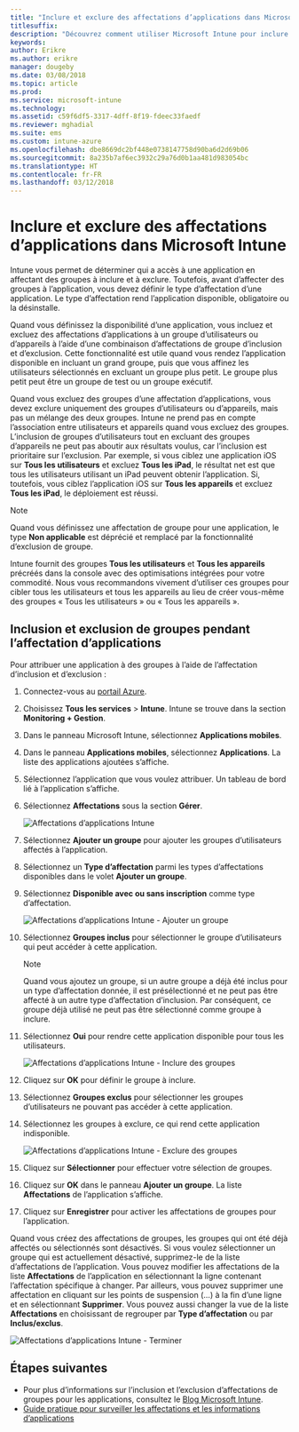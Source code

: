 ```yaml
---
title: "Inclure et exclure des affectations d’applications dans Microsoft Intune"
titlesuffix: 
description: "Découvrez comment utiliser Microsoft Intune pour inclure et exclure des affectations d’applications."
keywords: 
author: Erikre
ms.author: erikre
manager: dougeby
ms.date: 03/08/2018
ms.topic: article
ms.prod: 
ms.service: microsoft-intune
ms.technology: 
ms.assetid: c59f6df5-3317-4dff-8f19-fdeec33faedf
ms.reviewer: mghadial
ms.suite: ems
ms.custom: intune-azure
ms.openlocfilehash: dbe8669dc2bf448e0738147758d90ba6d2d69b06
ms.sourcegitcommit: 8a235b7af6ec3932c29a76d0b1aa481d983054bc
ms.translationtype: HT
ms.contentlocale: fr-FR
ms.lasthandoff: 03/12/2018
---
```

# <a name="include-and-exclude-app-assignments-in-microsoft-intune"></a>Inclure et exclure des affectations d’applications dans Microsoft Intune

Intune vous permet de déterminer qui a accès à une application en affectant des groupes à inclure et à exclure. Toutefois, avant d’affecter des groupes à l’application, vous devez définir le type d’affectation d’une application. Le type d’affectation rend l’application disponible, obligatoire ou la désinstalle. 

Quand vous définissez la disponibilité d’une application, vous incluez et excluez des affectations d’applications à un groupe d’utilisateurs ou d’appareils à l’aide d’une combinaison d’affectations de groupe d’inclusion et d’exclusion. Cette fonctionnalité est utile quand vous rendez l’application disponible en incluant un grand groupe, puis que vous affinez les utilisateurs sélectionnés en excluant un groupe plus petit. Le groupe plus petit peut être un groupe de test ou un groupe exécutif. 

Quand vous excluez des groupes d’une affectation d’applications, vous devez exclure uniquement des groupes d’utilisateurs ou d’appareils, mais pas un mélange des deux groupes. Intune ne prend pas en compte l’association entre utilisateurs et appareils quand vous excluez des groupes. L’inclusion de groupes d’utilisateurs tout en excluant des groupes d’appareils ne peut pas aboutir aux résultats voulus, car l’inclusion est prioritaire sur l’exclusion. Par exemple, si vous ciblez une application iOS sur **Tous les utilisateurs** et excluez **Tous les iPad**, le résultat net est que tous les utilisateurs utilisant un iPad peuvent obtenir l’application. Si, toutefois, vous ciblez l’application iOS sur **Tous les appareils** et excluez **Tous les iPad**, le déploiement est réussi.  

>[!NOTE]
>Quand vous définissez une affectation de groupe pour une application, le type **Non applicable** est déprécié et remplacé par la fonctionnalité d’exclusion de groupe. 
>
>Intune fournit des groupes **Tous les utilisateurs** et **Tous les appareils** précréés dans la console avec des optimisations intégrées pour votre commodité. Nous vous recommandons vivement d’utiliser ces groupes pour cibler tous les utilisateurs et tous les appareils au lieu de créer vous-même des groupes « Tous les utilisateurs » ou « Tous les appareils ».  

## <a name="including-and-excluding-groups-when-assigning-apps"></a>Inclusion et exclusion de groupes pendant l’affectation d’applications 
Pour attribuer une application à des groupes à l’aide de l’affectation d’inclusion et d’exclusion :
1. Connectez-vous au [portail Azure](https://portal.azure.com).
2. Choisissez **Tous les services** > **Intune**. Intune se trouve dans la section **Monitoring + Gestion**.
3. Dans le panneau Microsoft Intune, sélectionnez **Applications mobiles**.
4. Dans le panneau **Applications mobiles**, sélectionnez **Applications**. La liste des applications ajoutées s’affiche.
5. Sélectionnez l’application que vous voulez attribuer. Un tableau de bord lié à l’application s’affiche. 
6. Sélectionnez **Affectations** sous la section **Gérer**. 

    ![Affectations d’applications Intune](./media/apps-inc-exl-01.png)
7. Sélectionnez **Ajouter un groupe** pour ajouter les groupes d’utilisateurs affectés à l’application. 
8. Sélectionnez un **Type d’affectation** parmi les types d’affectations disponibles dans le volet **Ajouter un groupe**.
9. Sélectionnez **Disponible avec ou sans inscription** comme type d’affectation.

    ![Affectations d’applications Intune - Ajouter un groupe](./media/apps-inc-exl-02.png)
10. Sélectionnez **Groupes inclus** pour sélectionner le groupe d’utilisateurs qui peut accéder à cette application.

    >[!NOTE]
    >Quand vous ajoutez un groupe, si un autre groupe a déjà été inclus pour un type d’affectation donnée, il est présélectionné et ne peut pas être affecté à un autre type d’affectation d’inclusion. Par conséquent, ce groupe déjà utilisé ne peut pas être sélectionné comme groupe à inclure.

11. Sélectionnez **Oui** pour rendre cette application disponible pour tous les utilisateurs.

    ![Affectations d’applications Intune - Inclure des groupes](./media/apps-inc-exl-03.png)
12. Cliquez sur **OK** pour définir le groupe à inclure.
13. Sélectionnez **Groupes exclus** pour sélectionner les groupes d’utilisateurs ne pouvant pas accéder à cette application. 
14. Sélectionnez les groupes à exclure, ce qui rend cette application indisponible.

    ![Affectations d’applications Intune - Exclure des groupes](./media/apps-inc-exl-04.png)
15. Cliquez sur **Sélectionner** pour effectuer votre sélection de groupes.
16. Cliquez sur **OK** dans le panneau **Ajouter un groupe**. La liste **Affectations** de l’application s’affiche.
17. Cliquez sur **Enregistrer** pour activer les affectations de groupes pour l’application.

Quand vous créez des affectations de groupes, les groupes qui ont été déjà affectés ou sélectionnés sont désactivés. Si vous voulez sélectionner un groupe qui est actuellement désactivé, supprimez-le de la liste d’affectations de l’application. Vous pouvez modifier les affectations de la liste **Affectations** de l’application en sélectionnant la ligne contenant l’affectation spécifique à changer. Par ailleurs, vous pouvez supprimer une affectation en cliquant sur les points de suspension (...) à la fin d’une ligne et en sélectionnant **Supprimer**. Vous pouvez aussi changer la vue de la liste **Affectations** en choisissant de regrouper par **Type d’affectation** ou par **Inclus/exclus**.

![Affectations d’applications Intune - Terminer](./media/apps-inc-exl-05.png)

## <a name="next-steps"></a>Étapes suivantes

- Pour plus d’informations sur l’inclusion et l’exclusion d’affectations de groupes pour les applications, consultez le [Blog Microsoft Intune](https://aka.ms/new_app_assignment_process).
- [Guide pratique pour surveiller les affectations et les informations d’applications](apps-monitor.md)